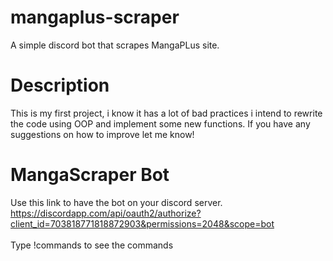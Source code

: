 # mangaplus-scraper
A simple discord bot that scrapes MangaPLus site.

# Description
This is my first project, i know it has a lot of bad practices i intend to rewrite the code using OOP and implement some new functions.
If you have any suggestions on how to improve let me know!

# MangaScraper Bot
Use this link to have the bot on your discord server.
<br>https://discordapp.com/api/oauth2/authorize?client_id=703818771818872903&permissions=2048&scope=bot</br>
<br>Type !commands to see the commands</br>

